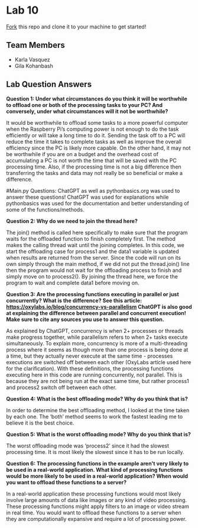# Lab 10
[Fork](https://docs.github.com/en/get-started/quickstart/fork-a-repo) this repo and clone it to your machine to get started!

## Team Members
- Karla Vasquez
- Gila Kohanbash 

## Lab Question Answers

**Question 1: Under what circumstances do you think it will be worthwhile to offload one or both of the processing tasks to your PC? And conversely, under what circumstances will it not be worthwhile?**

It would be worthwhile to offload some tasks to a more powerful computer when the Raspberry Pi’s computing power is not enough to do the task efficiently or will take a long time to do it. Sending the task off to a PC will reduce the time it takes to complete tasks as well as improve the overall efficiency since the PC is likely more capable. On the other hand, it may not be worthwhile if you are on a budget and the overhead cost of accumulating a PC is not worth the time that will be saved with the PC processing time. Also, if the processing time is not a big difference then transferring the tasks and data may not really be so beneficial or make a difference. 


#Main.py Questions:
ChatGPT as well as pythonbasics.org was used to answer these questions! ChatGPT was used for explanations while pythonbasics was used for the documentation and better understanding of some of the functions/methods.

**Question 2: Why do we need to join the thread here?**

The join() method is called here specifically to make sure that the program waits for the offloaded function to finish completely first. The method makes the calling thread wait until the joining completes. In this code, we start the offloading case for process1 and the data1 variable is updated when results are returned from the server. Since the code will run on its own simply through the main method, if we did not put the thread.join() line then the program would not wait for the offloading process to finish and simply move on to process2(). By joining the thread here, we force the program to wait and complete data1 before moving on. 


**Question 3: Are the processing functions executing in parallel or just concurrently? What is the difference?
See this article: https://oxylabs.io/blog/concurrency-vs-parallelism
ChatGPT is also good at explaining the difference between parallel and concurrent execution!
Make sure to cite any sources you use to answer this question.**

As explained by ChatGPT, concurrency is when 2+ processes or threads make progress together, while parallelism refers to when 2+ tasks execute simultaneously. To explain more, concurrency is more of a multi-threading process where it seems as though more than one process is being done at a time, but they actually never execute at the same time - processes executions are switched off between each other (OxyLabs article used here for the clarification). 
With these definitions, the processing functions executing here in this code are running concurrently, not parallel. This is because they are not being run at the exact same time, but rather process1 and process2 switch off between each other. 

**Question 4: What is the best offloading mode? Why do you think that is?**

In order to determine the best offloading method, I looked at the time taken by each one. The ‘both’ method seems to work the fastest leading me to believe it is the best choice. 

**Question 5: What is the worst offloading mode? Why do you think that is?**

The worst offloading mode was ‘process2’ since it had the slowest processing time. It is most likely the slowest since it has to be run locally. 

**Question 6: The processing functions in the example aren't very likely to be used in a real-world application. What kind of processing functions would be more likely to be used in a real-world application? When would you want to offload these functions to a server?**

In a real-world application these processing functions would most likely involve large amounts of data like images or any kind of video processing. These processing functions might apply filters to an image or video stream in real time. You would want to offload these functions to a server when they are computationally expansive and require a lot of processing power.  

